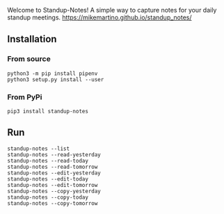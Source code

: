 Welcome to Standup-Notes! A simple way to capture notes for your daily standup meetings.
https://mikemartino.github.io/standup_notes/

## Installation
### From source

```
python3 -m pip install pipenv 
python3 setup.py install --user
```
### From PyPi

```
pip3 install standup-notes
```

## Run
```
standup-notes --list
standup-notes --read-yesterday
standup-notes --read-today
standup-notes --read-tomorrow
standup-notes --edit-yesterday
standup-notes --edit-today
standup-notes --edit-tomorrow
standup-notes --copy-yesterday
standup-notes --copy-today
standup-notes --copy-tomorrow
```

